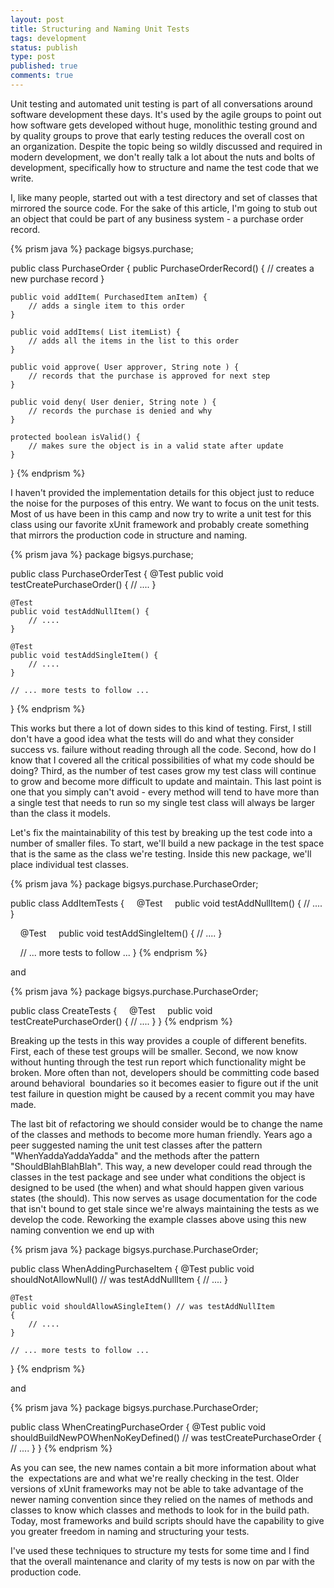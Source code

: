 ```yaml
---
layout: post
title: Structuring and Naming Unit Tests
tags: development
status: publish
type: post
published: true
comments: true
---
```

Unit testing and automated unit testing is part of all conversations around 
software development these days. It\'s used by the agile groups to point out how 
software gets developed without huge, monolithic testing ground and by quality 
groups to prove that early testing reduces the overall cost on an organization. 
Despite the topic being so wildly discussed and required in modern development, 
we don\'t really talk a lot about the nuts and bolts of development, specifically 
how to structure and name the test code that we write.

<!--EndExcerpt-->

I, like many people, started out with a test directory and set of classes that mirrored 
the source code. For the sake of this article, I\'m going to stub out an object that 
could be part of any business system - a purchase order record.

{% prism java %}
package bigsys.purchase;

public class PurchaseOrder
{
    public PurchaseOrderRecord() { 
        // creates a new purchase record
    }

    public void addItem( PurchasedItem anItem) { 
        // adds a single item to this order
    }

    public void addItems( List itemList) { 
        // adds all the items in the list to this order
    }

    public void approve( User approver, String note ) { 
        // records that the purchase is approved for next step
    }

    public void deny( User denier, String note ) { 
        // records the purchase is denied and why
    }

    protected boolean isValid() { 
        // makes sure the object is in a valid state after update
    }
}
{% endprism %}

I haven\'t provided the implementation details for this object just to reduce 
the noise for the purposes of this entry. We want to focus on the unit tests. 
Most of us have been in this camp and now try to write a unit test for this 
class using our favorite xUnit framework and probably create something that 
mirrors the production code in structure and naming.

{% prism java %}
package bigsys.purchase;

public class PurchaseOrderTest
{
    @Test
    public void testCreatePurchaseOrder() { 
        // ....
    }

    @Test
    public void testAddNullItem() { 
        // ....
    }

    @Test
    public void testAddSingleItem() { 
        // ....
    }

    // ... more tests to follow ...
}
{% endprism %}

This works but there a lot of down sides to this kind of testing. First, I still 
don\'t have a good idea what the tests will do and what they consider success vs. 
failure without reading through all the code. Second, how do I know that I covered 
all the critical possibilities of what my code should be doing? Third, as the 
number of test cases grow my test class will continue to grow and become more 
difficult to update and maintain. This last point is one that you simply can\'t 
avoid - every method will tend to have more than a single test that needs to run so 
my single test class will always be larger than the class it models.

Let\'s fix the maintainability of this test by breaking up the test code into a 
number of smaller files. To start, we\'ll build a new package in the test space that 
is the same as the class we\'re testing. Inside this new package, we\'ll place 
individual test classes.

{% prism java %}
package bigsys.purchase.PurchaseOrder;

public class AddItemTests
{
    @Test
    public void testAddNullItem() { 
        // ....
    }

    @Test
    public void testAddSingleItem() { 
        // ....
    }

    // ... more tests to follow ...
}
{% endprism %}

and

{% prism java %}
package bigsys.purchase.PurchaseOrder;

public class CreateTests
{
    @Test
    public void testCreatePurchaseOrder() { 
        // ....
    }
}
{% endprism %}

Breaking up the tests in this way provides a couple of different benefits. 
First, each of these test groups will be smaller. Second, we now know without 
hunting through the test run report which functionality might be broken. More 
often than not, developers should be committing code based around behavioral 
boundaries so it becomes easier to figure out if the unit test failure in 
question might be caused by a recent commit you may have made.

The last bit of refactoring we should consider would be to change the name of 
the classes and methods to become more human friendly. Years ago a peer suggested 
naming the unit test classes after the pattern "WhenYaddaYaddaYadda" and the 
methods after the pattern "ShouldBlahBlahBlah". This way, a new developer could 
read through the classes in the test package and see under what conditions the 
object is designed to be used (the when) and what should happen given various 
states (the should). This now serves as usage documentation for the code that 
isn\'t bound to get stale since we\'re always maintaining the tests as we develop 
the code. Reworking the example classes above using this new naming convention 
we end up with

{% prism java %}
package bigsys.purchase.PurchaseOrder;

public class WhenAddingPurchaseItem
{
    @Test
    public void shouldNotAllowNull() // was testAddNullItem 
    { 
        // ....
    }

    @Test
    public void shouldAllowASingleItem() // was testAddNullItem
    { 
        // ....
    }

    // ... more tests to follow ...
}
{% endprism %}

and

{% prism java %}
package bigsys.purchase.PurchaseOrder;

public class WhenCreatingPurchaseOrder
{
    @Test
    public void shouldBuildNewPOWhenNoKeyDefined() // was testCreatePurchaseOrder
    { 
        // ....
    }
}
{% endprism %}

As you can see, the new names contain a bit more information about what the 
expectations are and what we\'re really checking in the test. Older versions of xUnit 
frameworks may not be able to take advantage of the newer naming convention since they 
relied on the names of methods and classes to know which classes and methods to look 
for in the build path. Today, most frameworks and build scripts should have the 
capability to give you greater freedom in naming and structuring your tests.

I\'ve used these techniques to structure my tests for some time and I find that the 
overall maintenance and clarity of my tests is now on par with the production code.
